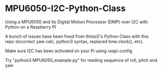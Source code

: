 # MPU6050-I2C-Python-Class
Using a MPU6050 and its Digital Motion Processor (DMP) over I2C with Python on a Raspberry PI

A bunch of issues have been fixed from thisisG's Python Class with this repo (incorrect yaw calc, python3 syntax, replaced time.clock(), etc).

Make sure I2C has been activated on your Pi using raspi-config

Try "python3 MPU6050_example.py" for reading sequence of roll, pitch and yaw
